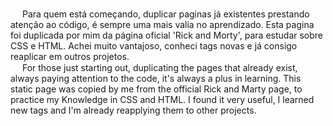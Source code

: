 <img src="https://media.giphy.com/media/S3W74K8gy3h1iI1x0L/giphy.gif" width="15"/> Para quem está começando, duplicar paginas já existentes prestando atenção ao código,
é sempre uma mais valia no aprendizado. Esta pagina foi duplicada por mim da página oficial 'Rick and Morty', para estudar sobre CSS e HTML. Achei muito vantajoso, 
conheci tags novas e já consigo reaplicar em outros projetos. 
<br/>
<img src ="https://bandeira.net/wp-content/uploads/2018/09/bandeira-dos-eua-estados-unidos-da-america.png" width="15"/> For those just starting out, duplicating the 
pages that already exist, always paying attention to the code, it's always a plus in learning. This static page was copied by me from the official Rick and Marty page, 
to practice my Knowledge in CSS and HTML. I found it very useful, I learned new tags and I'm already reapplying them to other projects.
